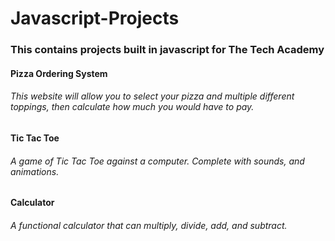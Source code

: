 # Javascript-Projects


### This contains projects built in javascript for The Tech Academy

#### Pizza Ordering System
###### This website will allow you to select your pizza and multiple different toppings, then calculate how much you would have to pay.

#### Tic Tac Toe
###### A game of Tic Tac Toe against a computer.  Complete with sounds, and animations.

#### Calculator
###### A functional calculator that can multiply, divide, add, and subtract.
